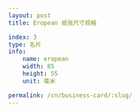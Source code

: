 ```yaml
---
layout: post
title: Eropean 纸张尺寸规格

index: 3
type: 名片
info:
    name: eropean
    width: 85
    height: 55
    unit: 毫米

permalink: /cn/business-card/:slug/
---
```



